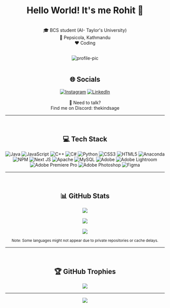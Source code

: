 <h1 align="center"> Hello World! It's me Rohit 👋 </h1>

<div align="center">
<br>
🎓 BCS student (AI- Taylor's University)<br>
📍 Pepsicola, Kathmandu<br>
❤️ Coding<br><br>

<img src="https://github.com/user-attachments/assets/b5902115-a0d5-4542-9185-28083502888c" alt="profile-pic" /><br><br>

</div>

<h2 align="center"> 🌐 Socials </h2>
<div align="center">

[![Instagram](https://img.shields.io/badge/Instagram-%23E4405F.svg?logo=Instagram&logoColor=white)](https://instagram.com/the_kind_sage)
[![LinkedIn](https://img.shields.io/badge/LinkedIn-%230077B5.svg?logo=linkedin&logoColor=white)](https://linkedin.com/in/royal-rohit-chand) <br>
<br>
💬 Need to talk?<br>
Find me on Discord: thekindsage


</div>

---
<br>
<h2 align="center"> 💻 Tech Stack </h2>
<div align="center">

![Java](https://img.shields.io/badge/java-%23ED8B00.svg?style=for-the-badge&logo=openjdk&logoColor=white)
![JavaScript](https://img.shields.io/badge/javascript-%23323330.svg?style=for-the-badge&logo=javascript&logoColor=%23F7DF1E)
![C++](https://img.shields.io/badge/c++-%2300599C.svg?style=for-the-badge&logo=c%2B%2B&logoColor=white)
![C#](https://img.shields.io/badge/c%23-%23239120.svg?style=for-the-badge&logo=csharp&logoColor=white)
![Python](https://img.shields.io/badge/python-3670A0?style=for-the-badge&logo=python&logoColor=ffdd54)
![CSS3](https://img.shields.io/badge/css3-%231572B6.svg?style=for-the-badge&logo=css3&logoColor=white)
![HTML5](https://img.shields.io/badge/html5-%23E34F26.svg?style=for-the-badge&logo=html5&logoColor=white)
![Anaconda](https://img.shields.io/badge/Anaconda-%2344A833.svg?style=for-the-badge&logo=anaconda&logoColor=white)
![NPM](https://img.shields.io/badge/NPM-%23CB3837.svg?style=for-the-badge&logo=npm&logoColor=white)
![Next JS](https://img.shields.io/badge/Next-black?style=for-the-badge&logo=next.js&logoColor=white)
![Apache](https://img.shields.io/badge/apache-%23D42029.svg?style=for-the-badge&logo=apache&logoColor=white)
![MySQL](https://img.shields.io/badge/mysql-4479A1.svg?style=for-the-badge&logo=mysql&logoColor=white)
![Adobe](https://img.shields.io/badge/adobe-%23FF0000.svg?style=for-the-badge&logo=adobe&logoColor=white)
![Adobe Lightroom](https://img.shields.io/badge/Adobe%20Lightroom-31A8FF.svg?style=for-the-badge&logo=Adobe%20Lightroom&logoColor=white)
![Adobe Premiere Pro](https://img.shields.io/badge/Adobe%20Premiere%20Pro-9999FF.svg?style=for-the-badge&logo=Adobe%20Premiere%20Pro&logoColor=white)
![Adobe Photoshop](https://img.shields.io/badge/adobe%20photoshop-%2331A8FF.svg?style=for-the-badge&logo=adobe%20photoshop&logoColor=white)
![Figma](https://img.shields.io/badge/figma-%23F24E1E.svg?style=for-the-badge&logo=figma&logoColor=white)

</div>

---
<br>
<h2 align="center"> 📊 GitHub Stats </h2>
<div align="center">

![](https://github-readme-stats.vercel.app/api?username=The-Kind-Sage&theme=dark&hide_border=false&include_all_commits=true&count_private=true)<br/> <br>
![](https://nirzak-streak-stats.vercel.app/?user=The-Kind-Sage&theme=dark&hide_border=false)<br/> <br>
![](https://github-readme-stats.vercel.app/api/top-langs/?username=The-Kind-Sage&theme=dark&hide_border=false&include_all_commits=true&count_private=true&layout=compact)

<sub>Note: Some languages might not appear due to private repositories or cache delays.</sub>

</div>

---
<br>
<h2 align="center"> 🏆 GitHub Trophies </h2>
<div align="center">

![](https://github-profile-trophy.vercel.app/?username=The-Kind-Sage&theme=radical&no-frame=false&no-bg=true&margin-w=4)

</div>

---

<div align="center">

[![](https://visitcount.itsvg.in/api?id=The-Kind-Sage&icon=0&color=0)](https://visitcount.itsvg.in)

</div>
